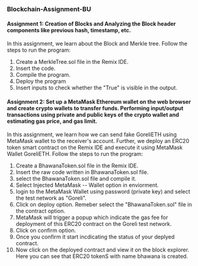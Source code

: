 ### Blockchain-Assignment-BU
#### Assignment 1: Creation of Blocks and Analyzing the Block header components like previous hash, timestamp, etc. 
In this assignment, we learn about the Block and Merkle tree. 
Follow the steps to run the program:
1. Create a MerkleTree.sol file in the Remix IDE.
2. Insert the code.
3. Compile the program.
4. Deploy the program
5. Insert inputs to check whether the "True" is visible in the output. 


#### Assignment 2: Set up a MetaMask Ethereum wallet on the web browser and create crypto wallets to transfer funds. Performing input/output transactions using private and public keys of the crypto wallet and estimating gas price, and gas limit.
In this assignment, we learn how we can send fake GoreliETH using MetaMask wallet to the receiver's account. Further, we deploy an ERC20 token smart contract on the Remix IDE and execute it using MetaMask Wallet GoreliETH. 
Follow the steps to run the program:
1. Create a BhawanaToken.sol file in the Remix IDE.
2. Insert the raw code written in BhawanaToken.sol file.
3. select the BhawanaToken.sol file and compile it.
4. Select Injected MetaMask -- Wallet option in enviorment.
5. login to the MetaMask Wallet using password (private key) and select the test network as "Goreli".
6. Click on deploy option. Remeber select the "BhawanaToken.sol" file in the contract option.
7. MetaMask will trigger a popup which indicate the gas fee for deployment of this ERC20 contract on the Goreli test network.
8. Click on confirm option.
9. Once you confirm it start incdicating the status of your deplyed contract.
10. Now click on the deployed contract and view it on the block explorer. Here you can see that ERC20 tokenS with name bhawana is created. 
